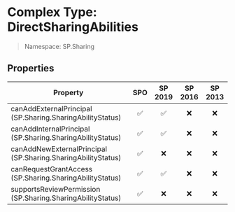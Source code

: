 # Complex Type: DirectSharingAbilities

> Namespace: SP.Sharing

## Properties

Property | SPO | SP 2019 | SP 2016 | SP 2013
----------|:---:|:-------:|:-------:|:-------:
canAddExternalPrincipal (SP.Sharing.SharingAbilityStatus) | ✅ | ✅ | ❌ | ❌
canAddInternalPrincipal (SP.Sharing.SharingAbilityStatus) | ✅ | ✅ | ❌ | ❌
canAddNewExternalPrincipal (SP.Sharing.SharingAbilityStatus) | ✅ | ❌ | ❌ | ❌
canRequestGrantAccess (SP.Sharing.SharingAbilityStatus) | ✅ | ✅ | ❌ | ❌
supportsReviewPermission (SP.Sharing.SharingAbilityStatus) | ✅ | ❌ | ❌ | ❌